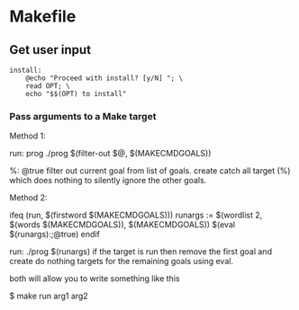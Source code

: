 # Makefile

## Get user input

```Make
install: 
    @echo "Proceed with install? [y/N] "; \
    read OPT; \
    echo "$$(OPT) to install"
```

### Pass arguments to a Make target

Method 1:

run: prog
    ./prog $(filter-out $@, $(MAKECMDGOALS))

%:
    @true
filter out current goal from list of goals. create catch all target (%) which does nothing to silently ignore the other goals.

Method 2:

ifeq (run, $(firstword $(MAKECMDGOALS)))
  runargs := $(wordlist 2, $(words $(MAKECMDGOALS)), $(MAKECMDGOALS))
  $(eval $(runargs):;@true)
endif

run:
    ./prog $(runargs)
if the target is run then remove the first goal and create do nothing targets for the remaining goals using eval.

both will allow you to write something like this

$ make run arg1 arg2

